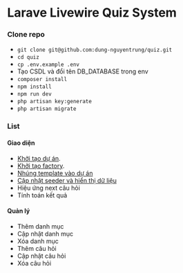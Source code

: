 # Larave Livewire Quiz System
### Clone repo

- `git clone git@github.com:dung-nguyentrung/quiz.git`
- `cd quiz`
- `cp .env.example .env`
- Tạo CSDL và đổi tên DB_DATABASE trong env
- `composer install`
- `npm install`
- `npm run dev`
- `php artisan key:generate`
- `php artisan migrate`

### List
#### Giao diện
- [Khởi tạo dự án](https://youtu.be/NPNef3a_TFk).
- [Khởi tạo factory](https://youtu.be/07Ta1hi8fQM).
- [Nhúng template vào dự án](https://youtu.be/NOkXNYadpkU)
- [Cập nhật seeder và hiển thị dữ liệu](https://youtu.be/QzC0zaFerdI)
- Hiệu ứng next câu hỏi
- Tính toán kết quả
#### Quản lý
- Thêm danh mục
- Cập nhật danh mục
- Xóa danh mục
- Thêm câu hỏi
- Cập nhật câu hỏi 
- Xóa câu hỏi
